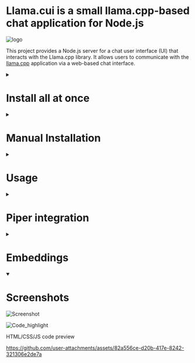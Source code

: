# Llama.cui is a small llama.cpp-based chat application for Node.js 
![logo](https://github.com/dspasyuk/llama.cui/blob/main/ico.svg?)


This project provides a Node.js server for a chat user interface (UI) that interacts with the Llama.cpp library. It allows users to communicate with the [llama.cpp](https://github.com/ggerganov/llama.cpp.git) application via a web-based chat interface.

<details><summary> <H1> Install all at once </H1></summary>


Starting from version 0.24 model will be downloaded automatically. 

## Linux Nvidia GPU

`git clone https://github.com/ggerganov/llama.cpp.git; cd llama.cpp; sed -i 's/-arch=native/-arch=all/g' Makefile; make clean && LLAMA_CUDA=1 make -j 6; cd ..; git clone https://github.com/dspasyuk/llama.cui; cd llama.cui; npm install; node server.js`

## Linux CPU

`git clone https://github.com/ggerganov/llama.cpp.git; cd llama.cpp; sed -i 's/-arch=native/-arch=all/g' Makefile; make clean && make -j 6; cd ..; git clone https://github.com/dspasyuk/llama.cui; cd llama.cui; npm install; node server.js`

## OSX

`git clone https://github.com/ggerganov/llama.cpp.git; cd llama.cpp; sed -i 's/-arch=native/-arch=all/g' Makefile; make clean && make -j 6; cd ..; git clone https://github.com/dspasyuk/llama.cui; cd llama.cui; npm install; node server.js`

#### Change  "--n-gpu-layers" in config.js file depending on the type of architecture used and available VRAM. For the default model (Llama3-instruct) this should be equal to 35, for compatibility it is currently set to 25, you will need at least 6Gb of VRAM to run the model, so Nvidia GTX1060 and above is a must.  
</details>


<details><summary> <H1> Manual Installation </H1></summary>

1. Clone the repository:

   `git clone https://github.com/ggerganov/llama.cpp.git`

2. Build Lllama.cpp with GPU or CPU support

   `cd llama.cpp`

   `sed -i 's/-arch=native/-arch=all/g' Makefile` # could be skipped if native arch works

   `make clean && LLAMA_CUDA=1 make -j 4`   # for GPU CUDA version
   `make clean && LLAMA_CUBLAS=1 make -j 4` # for GPU cuBLAS version

   or
   
   `make` # for CPU version

4. Clone llama.cui
   
   `git clone https://github.com/dspasyuk/llama.cui`

5. Download LLM model from [hugging face](https://huggingface.co/) in GGUF format, for example:
   
   a. Meta-Llama-3-8B-Instruct: https://huggingface.co/QuantFactory/Meta-Llama-3-8B-Instruct-GGUF  (Default)  
     or https://huggingface.co/dspasyuk/Meta-Llama-3-8B-Instruct-Q5_K_S-GGUF/blob/main/Meta-Llama-3-8B-Instruct-Q5_K_S.gguf
   
   b. Dolphin-Mistral 7B:       https://huggingface.co/TheBloke/dolphin-2.1-mistral-7B-GGUF/blob/main/dolphin-2.1-mistral-7b.Q5_0.gguf
   
   c. Einstein-v4-7B:           https://huggingface.co/LoneStriker/Einstein-v4-7B-GGUF

   d. Qwen2-7B-Instruct Models: https://huggingface.co/Qwen/Qwen2-7B-Instruct-GGUF/tree/main (will need flash attentioon enabled in config.js e.g. -fa)

7. Install the project and set your configuration parameters
  
   `cd llama.cui

   npm install`

   Open config.js and change the hostname, port, path to llama.cpp main file, and the model name/path
   
</details>
   
<details><summary> <H1> Usage </H1></summary>

To run just type:

`npm start`

## Login Information
Default login and password are specified in the config file but could be easily integrated with the user database.
The login is currently set to false. To enable login set login to true in the config file and change password.
</details>

<details><summary> <H1> Piper integration </H1></summary>

As of version 1.15 the llama.cui supports Piper for a text-to-voice generation.
Enable it in config.js, make sure to install Piper before running llama.cui 

## Linux
   ### Getting Piper 
      git clone https://github.com/rhasspy/piper.git
      cd piper  
      make  
      That should build Piper and put it in "piper/install/"
      
   ### Downloading voice models  
      Models can be found on Hugging Face:  
      https://huggingface.co/rhasspy/piper-voices  
      Default Llama.cui voice model is librits/en_US-libritts_r-medium.onnx"  
      https://huggingface.co/rhasspy/piper-voices/tree/main/en/en_US/libritts/high
      
   ### Configure Piper  
      // The config below is already a default in config.js. You will only need to set "enabled" to true in piper config
      config.piper = {  
        enabled: true,  
        rate: 20500, // depends on your model  
        output_file: 'S16_LE', //Piper outputs 16-bit mono PCM buffers so keep this value as is  
        exec: "../../piper/install/piper", // set a path to your piper installation  
        model: "/home/denis/CODE/piper/models/librits/en_US-libritts_r-medium.onnx"  // set a path to your voice models  
      };  
      
## MacOS 

In addition to the regular Linux instructions on Mac other configurations must be performed to install Piper.  

### Try piper_install_mac.sh installation script first:

     `bash piper_install_mac.sh`
     
### Example of usage

   `echo 'Welcome to the world of speech synthesis!' | "$PIPER_ROOT_FOLDER/piper/install/piper" \
    --model "$PIPER_ROOT_FOLDER/models/librits/en_US-libritts-high.onnx" \
    --output-file welcome.wav`
 
     If it fails at any stage try the guide below: 

## Manual piper installation.

First lets install brew if you do not have it yet:  
`/bin/bash -c "$(curl -fsSL https://raw.githubusercontent.com/Homebrew/install/HEAD/install.sh)"`

### Install espeak-ng:  

  `/opt/homebrew/bin/brew install espeak-ng`   
  You now should have /opt/homebrew/Cellar/espeak-ng/1.51/lib/libespeak-ng.1.dylib  //your version might be different   
  `cd to your piper root folder`  
  
### Install piper-phonemize  

  `git clone https://github.com/rhasspy/piper-phonemize.git`  
  `cd piper-phonemize`  
  `make`  
   Once the compilation process is done you should have libpiper_phonemize.1.dylib in ./piper-phonemize/install/lib
   
### Setting up environmental variables  

   Now lets create the necessary links to the libraries so that piper can find them:   
   Add this lines to your ~/.zprofile file before 'export PATH':   
   
   `PATH="/opt/homebrew/bin:${PATH}"  
   
export DYLD_LIBRARY_PATH=/opt/homebrew/Cellar/espeak/1.48.04_1/lib/:$DYLD_LIBRARY_PATH  
export DYLD_LIBRARY_PAT=/PIPER_ROOT_DEER/piper-phonemize/lib:$DYLD_LIBRARY_PATH`
   
  make sure you provide the correct path to PIPER_ROOT_DEER   

  Do not forget to source your env file:  
  
  source ~/.zprofile   
  
  You should now be able to run piper as following, make sure the path to your piper install is correct:
  echo 'Welcome to the world of speech synthesis!' | \ ./piper/install/piper --model ./piper/models/librits/en_US-libritts-high.onnx --output-file welcome.wav


[![Piper Demo]()](https://github.com/dspasyuk/llama.cui/assets/34203011/1a7d530c-92a3-4d14-9c7d-79a25f73610f)
</details>
<details><summary> <H1> Embeddings </H1></summary>

llama.cui supports embeddings from a text file (see the docs folder) and MongoDB (do npm install Mongo and make changes to config.js to configure the database).

You will need to delete the existing DB folder before running llama.cui. The new database will be generated on the next request for embedding (select use database in the bottom left corner of the UI interface to generate the database)  

For data format convention, llama.cui uses the anytotext.js library. You can place any doc, xlsx, docx, txt, or other text files into "docs" directory to create your vector database. All embeddings are treated localy using all-MiniLM-L6-v2 model. 

</details>

<details open><summary> <H1> Screenshots </H1></summary>
   
![Screenshot](https://github.com/dspasyuk/llama.cui/assets/34203011/820fb710-2fd0-4ed4-9945-01440155d1fe)

![Code_highlight](https://github.com/dspasyuk/llama.cui/assets/34203011/eb740616-8b5c-40f2-a85d-b42fd8775aba)

HTML/CSS/JS code preview 

https://github.com/user-attachments/assets/82a556ce-d20b-417e-8242-321306e2de7a


</details>



